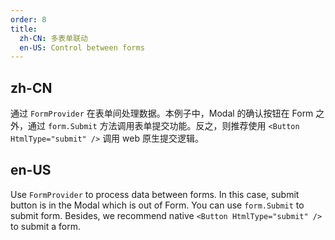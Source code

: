 ```yaml
---
order: 8
title:
  zh-CN: 多表单联动
  en-US: Control between forms
---
```


## zh-CN

通过 `FormProvider` 在表单间处理数据。本例子中，Modal 的确认按钮在 Form 之外，通过 `form.Submit` 方法调用表单提交功能。反之，则推荐使用 `<Button HtmlType="submit" />` 调用 web 原生提交逻辑。

## en-US

Use `FormProvider` to process data between forms. In this case, submit button is in the Modal which is out of Form. You can use `form.Submit` to submit form. Besides, we recommend native `<Button HtmlType="submit" />` to submit a form.

